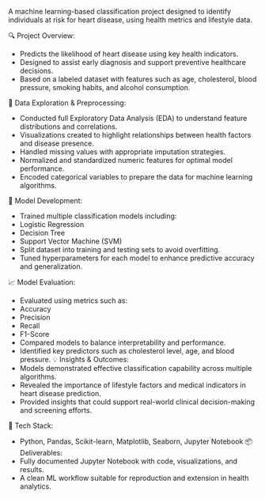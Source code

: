 A machine learning-based classification project designed to identify individuals at risk for heart disease, using health metrics and lifestyle data.

🔍 Project Overview:
- Predicts the likelihood of heart disease using key health indicators.
- Designed to assist early diagnosis and support preventive healthcare decisions.
- Based on a labeled dataset with features such as age, cholesterol, blood pressure, smoking habits, and alcohol consumption.
  
🧪 Data Exploration & Preprocessing:
- Conducted full Exploratory Data Analysis (EDA) to understand feature distributions and correlations.
- Visualizations created to highlight relationships between health factors and disease presence.
- Handled missing values with appropriate imputation strategies.
- Normalized and standardized numeric features for optimal model performance.
- Encoded categorical variables to prepare the data for machine learning algorithms.
  
🤖 Model Development:
- Trained multiple classification models including:
- Logistic Regression
- Decision Tree
- Support Vector Machine (SVM)
- Split dataset into training and testing sets to avoid overfitting.
- Tuned hyperparameters for each model to enhance predictive accuracy and generalization.
  
📈 Model Evaluation:
- Evaluated using metrics such as:
- Accuracy
- Precision
- Recall
- F1-Score
- Compared models to balance interpretability and performance.
- Identified key predictors such as cholesterol level, age, and blood pressure.
💡 Insights & Outcomes:
- Models demonstrated effective classification capability across multiple algorithms.
- Revealed the importance of lifestyle factors and medical indicators in heart disease prediction.
- Provided insights that could support real-world clinical decision-making and screening efforts.
  
🧰 Tech Stack:
- Python, Pandas, Scikit-learn, Matplotlib, Seaborn, Jupyter Notebook
📦 Deliverables:
- Fully documented Jupyter Notebook with code, visualizations, and results.
- A clean ML workflow suitable for reproduction and extension in health analytics.
